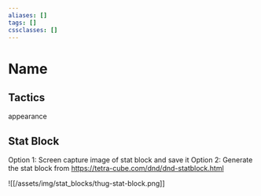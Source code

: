 ```yaml
---
aliases: []
tags: []
cssclasses: []
---
```

# Name

## Tactics
appearance

## Stat Block

Option 1: Screen capture image of stat block and save it
Option 2: Generate the stat block from https://tetra-cube.com/dnd/dnd-statblock.html

![[/assets/img/stat_blocks/thug-stat-block.png]]
